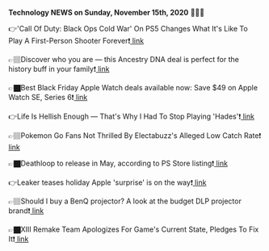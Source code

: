 <b>Technology NEWS on Sunday, November 15th, 2020</b> 📡📡📡 

👉'Call Of Duty: Black Ops Cold War' On PS5 Changes What It's Like To Play A First-Person Shooter Forever❗️<a href='https://techblock.club/?p=undefined'> link</a>

👉🏽Discover who you are — this Ancestry DNA deal is perfect for the history buff in your family❗️<a href='https://techblock.club/?p=undefined'> link</a>

👉🏿Best Black Friday Apple Watch deals available now: Save $49 on Apple Watch SE, Series 6❗️<a href='https://techblock.club/?p=undefined'> link</a>

👉Life Is Hellish Enough — That's Why I Had To Stop Playing 'Hades'❗️<a href='https://techblock.club/?p=undefined'> link</a>

👉🏽Pokemon Go Fans Not Thrilled By Electabuzz's Alleged Low Catch Rate❗️<a href='https://techblock.club/?p=undefined'> link</a>

👉🏿Deathloop to release in May, according to PS Store listing❗️<a href='https://techblock.club/?p=undefined'> link</a>

👉Leaker teases holiday Apple 'surprise' is on the way❗️<a href='https://techblock.club/?p=undefined'> link</a>

👉🏽Should I buy a BenQ projector? A look at the budget DLP projector brand❗️<a href='https://techblock.club/?p=undefined'> link</a>

👉🏿XIII Remake Team Apologizes For Game's Current State, Pledges To Fix It❗️<a href='https://techblock.club/?p=undefined'> link</a>

